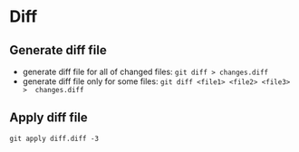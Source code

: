 
# Diff
## Generate diff file
* generate diff file for all of changed files: `git diff > changes.diff`
* generate diff file only for some files: `git diff <file1> <file2> <file3>  >  changes.diff`
## Apply diff file

 `git apply diff.diff -3`
